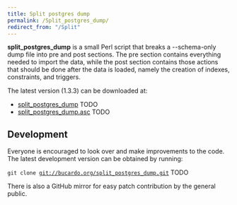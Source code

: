 ```yaml
---
title: Split postgres dump
permalink: /Split_postgres_dump/
redirect_from: "/Split"
---
```


**split_postgres_dump** is a small Perl script that breaks a --schema-only dump file into pre and post sections. The pre section contains everything needed to import the data, while the post section contains those actions that should be done after the data is loaded, namely the creation of indexes, constraints, and triggers.

The latest version (1.3.3) can be downloaded at:

-   [split_postgres_dump](http://bucardo.org/downloads/split_postgres_dump) TODO
-   [split_postgres_dump.asc](http://bucardo.org/downloads/split_postgres_dump.asc) TODO

Development
-----------

Everyone is encouraged to look over and make improvements to the code. The latest development version can be obtained by running:

`git clone `[`git://bucardo.org/split_postgres_dump.git`](git://bucardo.org/split_postgres_dump.git) TODO

There is also a GitHub mirror for easy patch contribution by the general public.
